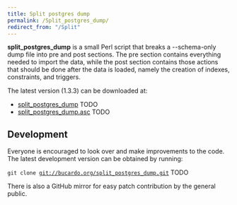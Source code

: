 ```yaml
---
title: Split postgres dump
permalink: /Split_postgres_dump/
redirect_from: "/Split"
---
```


**split_postgres_dump** is a small Perl script that breaks a --schema-only dump file into pre and post sections. The pre section contains everything needed to import the data, while the post section contains those actions that should be done after the data is loaded, namely the creation of indexes, constraints, and triggers.

The latest version (1.3.3) can be downloaded at:

-   [split_postgres_dump](http://bucardo.org/downloads/split_postgres_dump) TODO
-   [split_postgres_dump.asc](http://bucardo.org/downloads/split_postgres_dump.asc) TODO

Development
-----------

Everyone is encouraged to look over and make improvements to the code. The latest development version can be obtained by running:

`git clone `[`git://bucardo.org/split_postgres_dump.git`](git://bucardo.org/split_postgres_dump.git) TODO

There is also a GitHub mirror for easy patch contribution by the general public.
